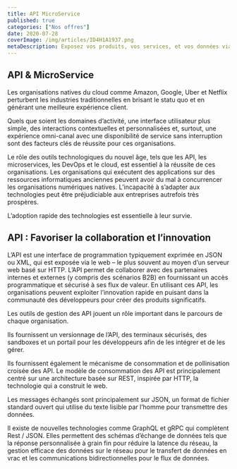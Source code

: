 ```yaml
---
title: API MicroService
published: true
categories: ["Nos offres"] 
date: 2020-07-28
coverImage: /img/articles/ID4H1A1937.png
metaDescription: Exposez vos produits, vos services, et vos données via des API Monétisez vos API 
---
```


## API & MicroService

Les organisations natives du cloud comme Amazon, Google, Uber et Netflix perturbent les industries traditionnelles en brisant le statu quo et en générant une meilleure expérience client.

Quels que soient les domaines d’activité, une interface utilisateur plus simple, des interactions contextuelles et personnalisées et, surtout, une expérience omni-canal avec une disponibilité de service sans interruption sont des facteurs clés de réussite pour ces organisations.

Le rôle des outils technologiques du nouvel âge, tels que les API, les microservices, les DevOps et le cloud, est essentiel à la réussite de ces organisations. Les organisations qui exécutent des applications sur des ressources informatiques anciennes peuvent avoir du mal à concurrencer les organisations numériques natives. L’incapacité à s’adapter aux technologies peut être préjudiciable aux entreprises autrefois très prospères.

L’adoption rapide des technologies est essentielle à leur survie.

## API : Favoriser la collaboration et l’innovation

L’API est une interface de programmation typiquement exprimée en JSON ou XML, qui est exposée via le web – le plus souvent au moyen d’un serveur web basé sur HTTP. L’API permet de collaborer avec des partenaires internes et externes (y compris des scénarios B2B) en fournissant un accès programmatique et sécurisé à ses flux de valeur. En utilisant ces API, les organisations peuvent exploiter l’innovation rapide en puisant dans la communauté des développeurs pour créer des produits significatifs.

Les outils de gestion des API jouent un rôle important dans le parcours de chaque organisation.

Ils fournissent un versionnage de l’API, des terminaux sécurisés, des sandboxes et un portail pour les développeurs afin de les intégrer et de les gérer.

Ils fournissent également le mécanisme de consommation et de pollinisation croisée des API. Le modèle de consommation des API est principalement centré sur une architecture basée sur REST, inspirée par HTTP, la technologie qui a construit le web.

Les messages échangés sont principalement sur JSON, un format de fichier standard ouvert qui utilise du texte lisible par l’homme pour transmettre des données.

Il existe de nouvelles technologies comme GraphQL et gRPC qui complètent Rest / JSON. Elles permettent des schémas d’échange de données tels que la réponse personnalisée à grain fin pour réduire la latence du réseau, la gestion efficace des données sur le réseau pour le transfert de données en vrac et les communications bidirectionnelles pour le flux de données.

